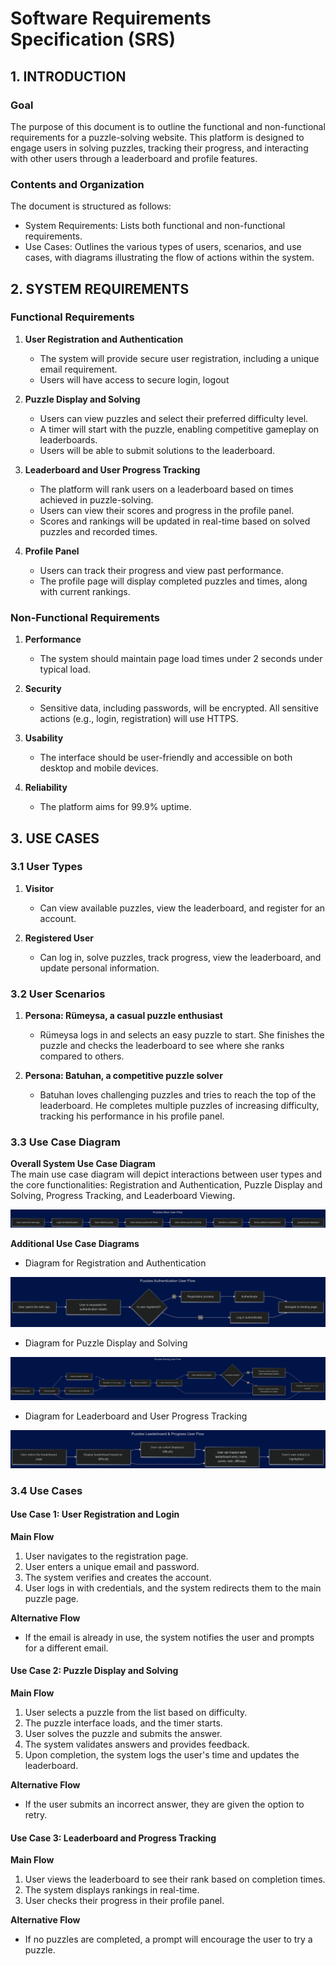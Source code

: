 # Software Requirements Specification (SRS)

## 1. INTRODUCTION

### Goal
The purpose of this document is to outline the functional and non-functional requirements for a puzzle-solving website. This platform is designed to engage users in solving puzzles, tracking their progress, and interacting with other users through a leaderboard and profile features.

### Contents and Organization
The document is structured as follows:
- System Requirements: Lists both functional and non-functional requirements.
- Use Cases: Outlines the various types of users, scenarios, and use cases, with diagrams illustrating the flow of actions within the system.

## 2. SYSTEM REQUIREMENTS

### Functional Requirements

1. **User Registration and Authentication**
   - The system will provide secure user registration, including a unique email requirement.
   - Users will have access to secure login, logout

2. **Puzzle Display and Solving**
   - Users can view puzzles and select their preferred difficulty level.
   - A timer will start with the puzzle, enabling competitive gameplay on leaderboards.
   - Users will be able to submit solutions to the leaderboard.

3. **Leaderboard and User Progress Tracking**
   - The platform will rank users on a leaderboard based on times achieved in puzzle-solving.
   - Users can view their scores and progress in the profile panel.
   - Scores and rankings will be updated in real-time based on solved puzzles and recorded times.

4. **Profile Panel**
   - Users can track their progress and view past performance.
   - The profile page will display completed puzzles and times, along with current rankings.

### Non-Functional Requirements

1. **Performance**  
   - The system should maintain page load times under 2 seconds under typical load.

2. **Security**  
   - Sensitive data, including passwords, will be encrypted. All sensitive actions (e.g., login, registration) will use HTTPS.

3. **Usability**  
   - The interface should be user-friendly and accessible on both desktop and mobile devices.

4. **Reliability**  
   - The platform aims for 99.9% uptime.

## 3. USE CASES

### 3.1 User Types

1. **Visitor**  
   - Can view available puzzles, view the leaderboard, and register for an account.

2. **Registered User**  
   - Can log in, solve puzzles, track progress, view the leaderboard, and update personal information.

### 3.2 User Scenarios

1. **Persona: Rümeysa, a casual puzzle enthusiast**  
   - Rümeysa logs in and selects an easy puzzle to start. She finishes the puzzle and checks the leaderboard to see where she ranks compared to others.

2. **Persona: Batuhan, a competitive puzzle solver**  
   - Batuhan loves challenging puzzles and tries to reach the top of the leaderboard. He completes multiple puzzles of increasing difficulty, tracking his performance in his profile panel.

### 3.3 Use Case Diagram

**Overall System Use Case Diagram**  
  The main use case diagram will depict interactions between user types and the core functionalities: Registration and Authentication, Puzzle Display and Solving, Progress Tracking, and Leaderboard Viewing.

![](charts/main-diagram.png)

**Additional Use Case Diagrams**  

- Diagram for Registration and Authentication

![](charts/auth-diagram.png)

- Diagram for Puzzle Display and Solving

![](charts/solve-diagram.png)

- Diagram for Leaderboard and User Progress Tracking

![](charts/leaderboard-diagram.png)

### 3.4 Use Cases

#### Use Case 1: User Registration and Login

**Main Flow**
1. User navigates to the registration page.
2. User enters a unique email and password.
3. The system verifies and creates the account.
4. User logs in with credentials, and the system redirects them to the main puzzle page.

**Alternative Flow**
- If the email is already in use, the system notifies the user and prompts for a different email.

#### Use Case 2: Puzzle Display and Solving

**Main Flow**  
1. User selects a puzzle from the list based on difficulty.
2. The puzzle interface loads, and the timer starts.
3. User solves the puzzle and submits the answer.
4. The system validates answers and provides feedback.
5. Upon completion, the system logs the user's time and updates the leaderboard.

**Alternative Flow**  
- If the user submits an incorrect answer, they are given the option to retry.

#### Use Case 3: Leaderboard and Progress Tracking

**Main Flow**  
1. User views the leaderboard to see their rank based on completion times.
2. The system displays rankings in real-time.
3. User checks their progress in their profile panel.

**Alternative Flow**  
- If no puzzles are completed, a prompt will encourage the user to try a puzzle.
